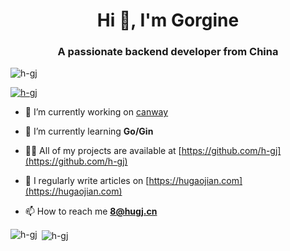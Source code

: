 <h1 align="center">Hi 👋, I'm Gorgine</h1>
<h3 align="center">A passionate backend developer from China</h3>

<p align="left"> <img src="https://komarev.com/ghpvc/?username=h-gj&label=Profile%20views&color=0e75b6&style=flat" alt="h-gj" /> </p>

<p align="left"> <a href="https://github.com/ryo-ma/github-profile-trophy"><img src="https://github-profile-trophy.vercel.app/?username=h-gj" alt="h-gj" /></a> </p>

- 🔭 I’m currently working on [canway](https://www.canway.net/)

- 🌱 I’m currently learning **Go/Gin**

- 👨‍💻 All of my projects are available at [https://github.com/h-gj](https://github.com/h-gj)

- 📝 I regularly write articles on [https://hugaojian.com](https://hugaojian.com)

- 📫 How to reach me **8@hugj.cn**


<p><img align="left" src="https://github-readme-stats.vercel.app/api/top-langs?username=h-gj&show_icons=true&locale=en&layout=compact" alt="h-gj" /></p>

<p>&nbsp;<img align="center" src="https://github-readme-stats.vercel.app/api?username=h-gj&show_icons=true&locale=en" alt="h-gj" /></p>
